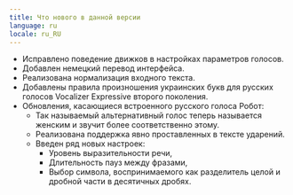 ```yaml
---
title: Что нового в данной версии
language: ru
locale: ru_RU
---
```


* Исправлено поведение движков в настройках параметров голосов.
* Добавлен немецкий перевод интерфейса.
* Реализована нормализация входного текста.
* Добавлены правила произношения украинских букв для русских голосов
  Vocalizer Expressive второго поколения.
* Обновления, касающиеся встроенного русского голоса Робот:
  - Так называемый альтернативный голос теперь называется женским и
    звучит более соответственно этому.
  - Реализована поддержка явно проставленных в тексте ударений.
  - Введен ряд новых настроек:
    - Уровень выразительности речи,
    - Длительность пауз между фразами,
    - Выбор символа, воспринимаемого как разделитель целой и дробной
      части в десятичных дробях.
